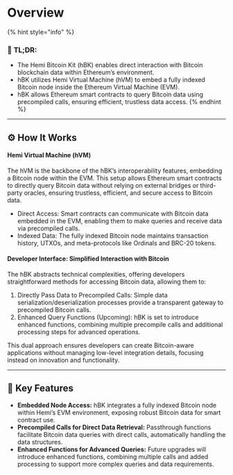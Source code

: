# Overview

{% hint style="info" %}
### 📜 **TL;DR:**

* The Hemi Bitcoin Kit (hBK) enables direct interaction with Bitcoin blockchain data within Ethereum’s environment.
* hBK utilizes Hemi Virtual Machine (hVM) to embed a fully indexed Bitcoin node inside the Ethereum Virtual Machine (EVM).
* hBK allows Ethereum smart contracts to query Bitcoin data using precompiled calls, ensuring efficient, trustless data access.
{% endhint %}

***

## ⚙️ How It Works

#### Hemi Virtual Machine (hVM)

The hVM is the backbone of the hBK’s interoperability features, embedding a Bitcoin node within the EVM. This setup allows Ethereum smart contracts to directly query Bitcoin data without relying on external bridges or third-party oracles, ensuring trustless, efficient, and secure access to Bitcoin data.

* Direct Access: Smart contracts can communicate with Bitcoin data embedded in the EVM, enabling them to make queries and receive data via precompiled calls.
* Indexed Data: The fully indexed Bitcoin node maintains transaction history, UTXOs, and meta-protocols like Ordinals and BRC-20 tokens.

#### Developer Interface: Simplified Interaction with Bitcoin

The hBK abstracts technical complexities, offering developers straightforward methods for accessing Bitcoin data, allowing them to:

1. Directly Pass Data to Precompiled Calls: Simple data serialization/deserialization processes provide a transparent gateway to precompiled Bitcoin calls.
2. Enhanced Query Functions (Upcoming): hBK is set to introduce enhanced functions, combining multiple precompile calls and additional processing steps for advanced operations.

This dual approach ensures developers can create Bitcoin-aware applications without managing low-level integration details, focusing instead on innovation and functionality.

***

## 🔑 Key Features

* **Embedded Node Access:** hBK integrates a fully indexed Bitcoin node within Hemi’s EVM environment, exposing robust Bitcoin data for smart contract use.
* **Precompiled Calls for Direct Data Retrieval:** Passthrough functions facilitate Bitcoin data queries with direct calls, automatically handling the data structures.
* **Enhanced Functions for Advanced Queries:** Future upgrades will introduce enhanced functions, combining multiple calls and added processing to support more complex queries and data requirements.
